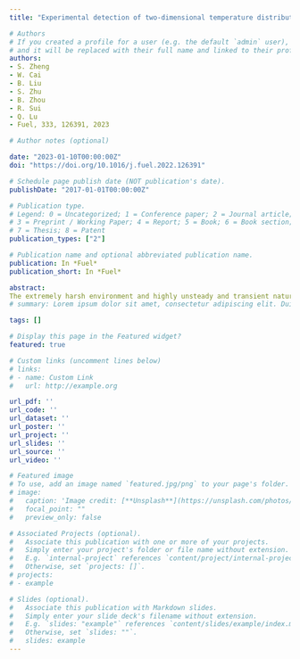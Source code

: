 ```yaml
---
title: "Experimental detection of two-dimensional temperature distribution in Rocket-Based Combined Cycle combustion chamber using multispectral imaging processing"

# Authors
# If you created a profile for a user (e.g. the default `admin` user), write the username (folder name) here 
# and it will be replaced with their full name and linked to their profile.
authors:
- S. Zheng
- W. Cai
- B. Liu
- S. Zhu
- B. Zhou
- R. Sui
- Q. Lu
- Fuel, 333, 126391, 2023

# Author notes (optional)

date: "2023-01-10T00:00:00Z"
doi: "https://doi.org/10.1016/j.fuel.2022.126391"

# Schedule page publish date (NOT publication's date).
publishDate: "2017-01-01T00:00:00Z"

# Publication type.
# Legend: 0 = Uncategorized; 1 = Conference paper; 2 = Journal article;
# 3 = Preprint / Working Paper; 4 = Report; 5 = Book; 6 = Book section;
# 7 = Thesis; 8 = Patent
publication_types: ["2"]

# Publication name and optional abbreviated publication name.
publication: In *Fuel*
publication_short: In *Fuel*

abstract: 
The extremely harsh environment and highly unsteady and transient nature during supersonic combustion bring great challenges for quantitative diagnostics. In the present work, for the first time, we report measurements of two-dimensional distributions of flame temperatures in a Rocket-Based Combined Cycle (RBCC) combustion chamber using a multispectral imaging technique with both spatial and spectral resolutions. The relation between the multispectral radiation intensity images and the flame 2-D temperature distributions was established by combing the Lvevenberg-Marquardt algorithm and the Hottel and Broughton emissivity models. The experimental results revealed that both laser-induced plasma (LIP) and plasma jet (PJ) torches had positive effects on combustion stabilization, and LIP had better effect on combustion enhancement. In the ignition stage of a fuel/air mixture with an equivalence ratio of 1.0, the average temperature of a flame initiated by LIP combustion enhancement was 100 K higher than that by PJ torch combustion enhancement. A recirculation zone was formed inside a cavity, which improved the combustion stability. The injected fuel and inflow were most fully mixed on the slope at the rear of the cavity, where 70 % and 65 % of the peak flame temperature points of LIP and JP were located, respectively. The combustion in the RBCC chamber showed an oscillation phenomenon that peak flame temperature and the flame structure oscillated continuously around the central axis with a horizontal extent of 162 mm. Due to the insufficient fuel blending, the oscillation amplitude was minimal when the equivalence ratio was 1.0. Overall, the results of flame temperature distributions demonstrated that the proposed multispectral thermometry was suitable for measuring temperatures of supersonic combustion flames. 
# summary: Lorem ipsum dolor sit amet, consectetur adipiscing elit. Duis posuere tellus ac convallis placerat. Proin tincidunt magna sed ex sollicitudin condimentum.

tags: []

# Display this page in the Featured widget?
featured: true

# Custom links (uncomment lines below)
# links:
# - name: Custom Link
#   url: http://example.org

url_pdf: ''
url_code: ''
url_dataset: ''
url_poster: ''
url_project: ''
url_slides: ''
url_source: ''
url_video: ''

# Featured image
# To use, add an image named `featured.jpg/png` to your page's folder. 
# image:
#   caption: 'Image credit: [**Unsplash**](https://unsplash.com/photos/pLCdAaMFLTE)'
#   focal_point: ""
#   preview_only: false

# Associated Projects (optional).
#   Associate this publication with one or more of your projects.
#   Simply enter your project's folder or file name without extension.
#   E.g. `internal-project` references `content/project/internal-project/index.md`.
#   Otherwise, set `projects: []`.
# projects:
# - example

# Slides (optional).
#   Associate this publication with Markdown slides.
#   Simply enter your slide deck's filename without extension.
#   E.g. `slides: "example"` references `content/slides/example/index.md`.
#   Otherwise, set `slides: ""`.
#   slides: example
---
```

